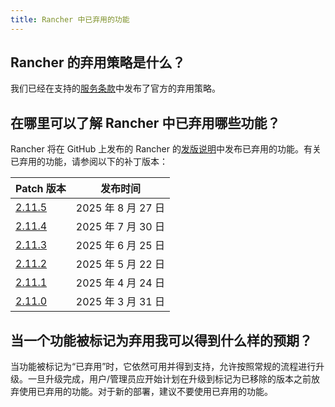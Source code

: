 ```yaml
---
title: Rancher 中已弃用的功能
---
```


<head>
  <link rel="canonical" href="https://ranchermanager.docs.rancher.com/zh/faq/deprecated-features"/>
</head>

## Rancher 的弃用策略是什么？

我们已经在支持的[服务条款](https://rancher.com/support-maintenance-terms)中发布了官方的弃用策略。

## 在哪里可以了解 Rancher 中已弃用哪些功能？

Rancher 将在 GitHub 上发布的 Rancher 的[发版说明](https://github.com/rancher/rancher/releases)中发布已弃用的功能。有关已弃用的功能，请参阅以下的补丁版本：

| Patch 版本                                                      | 发布时间           |
| --------------------------------------------------------------- | ------------------ |
| [2.11.5](https://github.com/rancher/rancher/releases/tag/v2.11.5) | 2025 年 8 月 27 日  |
| [2.11.4](https://github.com/rancher/rancher/releases/tag/v2.11.4) | 2025 年 7 月 30 日  |
| [2.11.3](https://github.com/rancher/rancher/releases/tag/v2.11.3) | 2025 年 6 月 25 日  |
| [2.11.2](https://github.com/rancher/rancher/releases/tag/v2.11.2) | 2025 年 5 月 22 日  |
| [2.11.1](https://github.com/rancher/rancher/releases/tag/v2.11.1) | 2025 年 4 月 24 日  |
| [2.11.0](https://github.com/rancher/rancher/releases/tag/v2.11.0) | 2025 年 3 月 31 日  |

## 当一个功能被标记为弃用我可以得到什么样的预期？

当功能被标记为“已弃用”时，它依然可用并得到支持，允许按照常规的流程进行升级。一旦升级完成，用户/管理员应开始计划在升级到标记为已移除的版本之前放弃使用已弃用的功能。对于新的部署，建议不要使用已弃用的功能。
